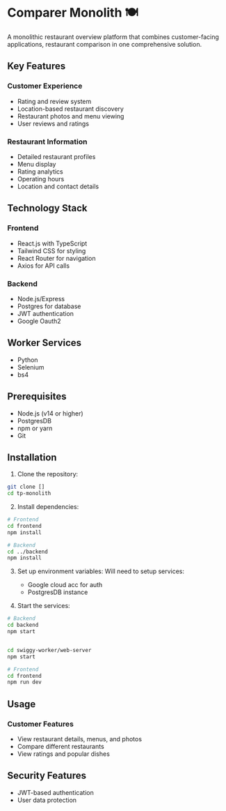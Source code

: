 # Comparer Monolith 🍽️

A monolithic restaurant overview platform that combines customer-facing applications, restaurant comparison in one comprehensive solution.

## Key Features

### Customer Experience

- Rating and review system
- Location-based restaurant discovery
- Restaurant photos and menu viewing
- User reviews and ratings

### Restaurant Information

- Detailed restaurant profiles
- Menu display
- Rating analytics
- Operating hours
- Location and contact details

## Technology Stack

### Frontend

- React.js with TypeScript
- Tailwind CSS for styling
- React Router for navigation
- Axios for API calls

### Backend

- Node.js/Express
- Postgres for database
- JWT authentication
- Google Oauth2

## Worker Services

- Python
- Selenium
- bs4

## Prerequisites

- Node.js (v14 or higher)
- PostgresDB
- npm or yarn
- Git

## Installation

1. Clone the repository:

```bash
git clone []
cd tp-monolith
```

2. Install dependencies:

```bash
# Frontend
cd frontend
npm install

# Backend
cd ../backend
npm install
```

3. Set up environment variables:
   Will need to setup services:

   - Google cloud acc for auth
   - PostgresDB instance

4. Start the services:

```bash
# Backend
cd backend
npm start


cd swiggy-worker/web-server
npm start

# Frontend
cd frontend
npm run dev
```

## Usage

### Customer Features

- View restaurant details, menus, and photos
- Compare different restaurants
- View ratings and popular dishes

## Security Features

- JWT-based authentication
- User data protection
